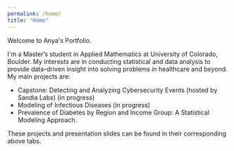 ```yaml
---
permalink: /home/
title: "Home"
---
```


Welcome to Anya's Portfolio.

I'm a Master’s student in Applied Mathematics at University of Colorado, Boulder. My interests are in conducting statistical and data analysis to provide data-driven insight into solving problems in healthcare and beyond. My main projects are:
- Capstone: Detecting and Analyzing Cybersecurity Events (hosted by Sandia Labs) (in progress)
- Modeling of Infectious Diseases (in progress)
- Prevalence of Diabetes by Region and Income Group: A Statistical Modeling Approach.

These projects and presentation slides can be found in their corresponding above tabs. 
